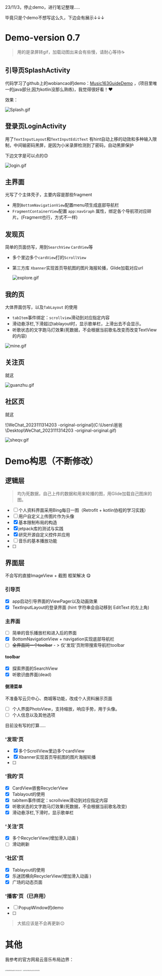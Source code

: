 23/11/3，停止demo，进行笔记整理.....

毕竟只是个demo不想写这么久，下边会有展示↓↓↓

# Demo-version 0.7 

> 用的是录屏转gif，加载动图出来会有些慢，请耐心等待:coffee:

## 引导页SplashActivity

代码学习了github上的wobiancao的demo：[Music163GuideDemo](https://github.com/wobiancao/Music163GuideDemo) ，(项目里唯一的java部分,因为kotlin没那么熟练)，我觉得很好看！:heart:

效果：

![Splash.gif](https://s2.loli.net/2023/11/03/mudPFAqS58fGk9e.gif)



## 登录页LoginActivity

用了`TextInputLayout`和`TextInputEditText`  有hint自动上移的动效和多种输入限制，中间输密码黑屏，是因为小米录屏检测到了密码，自动黑屏保护

下边文字是可以点的:blush:

![login.gif](https://s2.loli.net/2023/11/03/wM8JDkZVc2QfNxj.gif)

## 主界面

光写了个主体壳子，主要内容是那些fragment

- 用到`BottomNavigationView`配置menu项生成底部导航栏
- `FragmentContainerView`配置 `app:navGraph` 属性，绑定各个导航项对应碎片。(Fragment也行，方式不一样)



## 发现页

简单的页面仿写，用到`SearchView` `CardView`等

- 多个里边多个`cardView`打的`ScrollView`

- 第三方库 `Xbanner`实现首页导航图的图片海报轮播，Glide加载对应url

  ![explore.gif](https://s2.loli.net/2023/11/03/E9nbTczhaIQDlFC.gif)

## 我的页

大体界面仿写，以及`TabLayout` 的使用

- `tabItem`事件绑定：`scrollview`滑动到对应指定内容
- 滑动悬浮栏,下滑超过tablayout时，显示歌单栏，上滑出去不会显示。
- 听歌状态的文字跑马灯效果(死数据，不会根据当前歌名改变而改变TextView的内容)

![mine.gif](https://s2.loli.net/2023/11/03/PosthHKYMlIRn4E.gif)

## 关注页

就这

![guanzhu.gif](https://s2.loli.net/2023/11/03/ypqxjSRCEcU5Hhn.gif)

## 社区页

就这

![WeChat_2023111314203 -original-original](C:\Users\爸爸\Desktop\WeChat_2023111314203 -original-original.gif)



![sheqv.gif](https://s2.loli.net/2023/11/03/8qK5lWwuvJIS6fA.gif)



# Demo构思（不断修改）

## 逻辑层

> 均为死数据，自己上传的数据和用来轮播的图，用Glide加载自己图床的图。

- [ ] 个人资料界面采用Bing每日一图（Retrofit + kotlin协程的学习实践）
- [ ] 用户自定义上传图片作为头像
- [x] 基本限制布局的构造
- [x] jetpack库的测试与实践
- [x] 研究开源自定义控件并应用
- [ ] 音乐的基本播放功能
- [ ] 

## 界面层

不会写的直接ImageView + 截图 框架解决 :yum:

### 引导页

- [x] app启动引导界面的ViewPager以及动画效果
- [x] TextInputLayout的登录界面 (hint 字符串会自动移到 EditText 的左上角)

### 主界面

- [ ] 简单的音乐播放栏和进入后的界面
- [x] BottomNavigationView + navigation实现底部导航栏
- [ ] ~~全界面同一个toolbar~~  - >  仅'发现'页附带搜索导航栏toolbar 

#### toolbar

- [x] 探索界面的SearchView
- [x] 听歌识曲界面(dead)

#### 侧滑菜单

不准备写云贝中心、商城等功能，改成个人资料展示页面

- [ ] 个人界面PhotoView，支持缩放，响应手势，用于头像。
- [ ] 个人信息以及其他选项

目前没有写的打算.....

### '发现'页

- [x] 多个ScrollView里边多个cardView
- [x] Xbanner实现首页导航图的图片海报轮播
- [ ] 

### '我的'页

- [x] CardView嵌套RecyclerView
- [x] Tablayout的使用
- [x] tabItem事件绑定：scrollview滑动到对应指定内容
- [x] 听歌状态的文字跑马灯效果(死数据，不会根据当前歌名改变)
- [x] 滑动悬浮栏,下滑时，显示歌单栏

### '关注'页

- [x] 多个RecyclerView(增加滑入动画 )
- [ ] 滑动刷新

### '社区'页

- [x] Tablayout的使用
- [x] 乐迷团横向RecyclerView(增加滑入动画 )
- [x] 广场的动态页面

### '播客'页（已弃用）

- [ ] PopupWindow的demo
- [ ] 





> 大抵应该是不会再更新:neutral_face:
>

# 其他

我参考的官方网易云音乐布局边界：

<img src="https://s2.loli.net/2023/10/22/41SiVRDo7z38uJ9.jpg" alt="0160b808508dea9f22c7e65c5b7e325" style="zoom:20%;" />

<img src="https://s2.loli.net/2023/10/22/p3CisIzJgEqMNuY.jpg" alt="d0443a7446d255cdd33c552267d3153" style="zoom:20%;" />